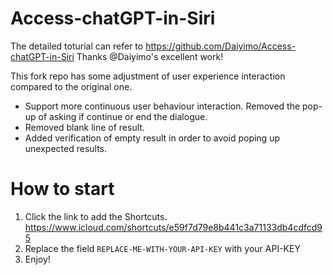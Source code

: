 # Access-chatGPT-in-Siri
The detailed toturial can refer to https://github.com/Daiyimo/Access-chatGPT-in-Siri
Thanks @Daiyimo's excellent work!

This fork repo has some adjustment of user experience interaction compared to the original one.
- Support more continuous user behaviour interaction. Removed the pop-up of asking if continue or end the dialogue. 
- Removed blank line of result.
- Added verification of empty result in order to avoid poping up unexpected results.

# How to start
1. Click the link to add the Shortcuts. 
https://www.icloud.com/shortcuts/e59f7d79e8b441c3a71133db4cdfcd95
2. Replace the field `REPLACE-ME-WITH-YOUR-API-KEY` with your API-KEY
3. Enjoy!
